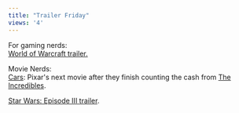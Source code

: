 ```yaml
---
title: "Trailer Friday"
views: '4'
---
```

<p>For gaming nerds:<br />
<a href="http://www.apple.com/games/trailers/worldofwarcraft/">World of Warcraft trailer.</a></p>
<p>Movie Nerds:<br />
<a href="http://www.apple.com/trailers/disney/cars/">Cars</a>: Pixar's next movie after they finish counting the cash from <a href="http://disney.go.com/disneypictures/incredibles/index.html">The Incredibles</a>.</p>
<p><a href="http://www.worldofepic.net/ep3.mov">Star Wars: Episode III trailer</a>.</p>
